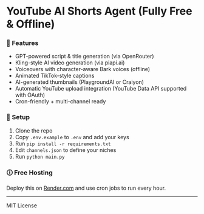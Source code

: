 # YouTube AI Shorts Agent (Fully Free & Offline)

### 🚀 Features
- GPT-powered script & title generation (via OpenRouter)
- Kling-style AI video generation (via piapi.ai)
- Voiceovers with character-aware Bark voices (offline)
- Animated TikTok-style captions
- AI-generated thumbnails (PlaygroundAI or Craiyon)
- Automatic YouTube upload integration (YouTube Data API supported with OAuth)
- Cron-friendly + multi-channel ready

### 🔧 Setup
1. Clone the repo
2. Copy `.env.example` to `.env` and add your keys
3. Run `pip install -r requirements.txt`
4. Edit `channels.json` to define your niches
5. Run `python main.py`

### 🕕 Free Hosting
Deploy this on [Render.com](https://render.com) and use cron jobs to run every hour.

---

MIT License
